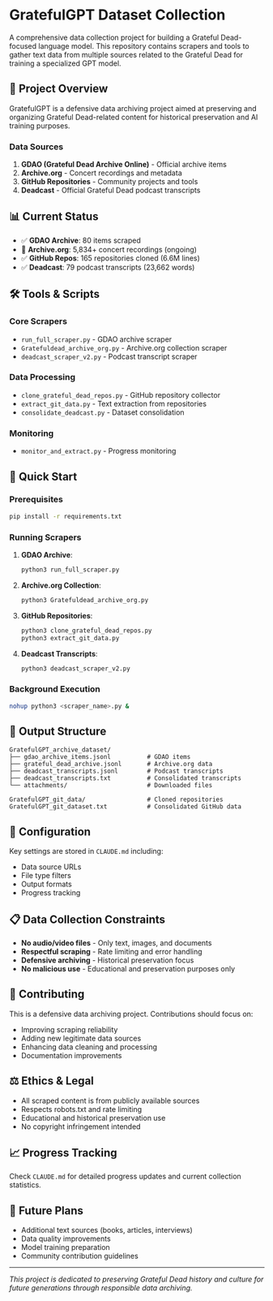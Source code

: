 # GratefulGPT Dataset Collection

A comprehensive data collection project for building a Grateful Dead-focused language model. This repository contains scrapers and tools to gather text data from multiple sources related to the Grateful Dead for training a specialized GPT model.

## 🎯 Project Overview

GratefulGPT is a defensive data archiving project aimed at preserving and organizing Grateful Dead-related content for historical preservation and AI training purposes.

### Data Sources

1. **GDAO (Grateful Dead Archive Online)** - Official archive items
2. **Archive.org** - Concert recordings and metadata  
3. **GitHub Repositories** - Community projects and tools
4. **Deadcast** - Official Grateful Dead podcast transcripts

## 📊 Current Status

- ✅ **GDAO Archive**: 80 items scraped
- 🔄 **Archive.org**: 5,834+ concert recordings (ongoing)
- ✅ **GitHub Repos**: 165 repositories cloned (6.6M lines)
- ✅ **Deadcast**: 79 podcast transcripts (23,662 words)

## 🛠️ Tools & Scripts

### Core Scrapers
- `run_full_scraper.py` - GDAO archive scraper
- `Gratefuldead_archive_org.py` - Archive.org collection scraper
- `deadcast_scraper_v2.py` - Podcast transcript scraper

### Data Processing
- `clone_grateful_dead_repos.py` - GitHub repository collector
- `extract_git_data.py` - Text extraction from repositories
- `consolidate_deadcast.py` - Dataset consolidation

### Monitoring
- `monitor_and_extract.py` - Progress monitoring

## 🚀 Quick Start

### Prerequisites
```bash
pip install -r requirements.txt
```

### Running Scrapers

1. **GDAO Archive**:
   ```bash
   python3 run_full_scraper.py
   ```

2. **Archive.org Collection**:
   ```bash
   python3 Gratefuldead_archive_org.py
   ```

3. **GitHub Repositories**:
   ```bash
   python3 clone_grateful_dead_repos.py
   python3 extract_git_data.py
   ```

4. **Deadcast Transcripts**:
   ```bash
   python3 deadcast_scraper_v2.py
   ```

### Background Execution
```bash
nohup python3 <scraper_name>.py &
```

## 📁 Output Structure

```
GratefulGPT_archive_dataset/
├── gdao_archive_items.jsonl          # GDAO items
├── grateful_dead_archive.jsonl       # Archive.org data
├── deadcast_transcripts.jsonl        # Podcast transcripts
├── deadcast_transcripts.txt          # Consolidated transcripts
└── attachments/                      # Downloaded files

GratefulGPT_git_data/                 # Cloned repositories
GratefulGPT_git_dataset.txt           # Consolidated GitHub data
```

## 🔧 Configuration

Key settings are stored in `CLAUDE.md` including:
- Data source URLs
- File type filters
- Output formats
- Progress tracking

## 📋 Data Collection Constraints

- **No audio/video files** - Only text, images, and documents
- **Respectful scraping** - Rate limiting and error handling
- **Defensive archiving** - Historical preservation focus
- **No malicious use** - Educational and preservation purposes only

## 🤝 Contributing

This is a defensive data archiving project. Contributions should focus on:
- Improving scraping reliability
- Adding new legitimate data sources
- Enhancing data cleaning and processing
- Documentation improvements

## ⚖️ Ethics & Legal

- All scraped content is from publicly available sources
- Respects robots.txt and rate limiting
- Educational and historical preservation use
- No copyright infringement intended

## 📈 Progress Tracking

Check `CLAUDE.md` for detailed progress updates and current collection statistics.

## 🔮 Future Plans

- Additional text sources (books, articles, interviews)
- Data quality improvements
- Model training preparation
- Community contribution guidelines

---

*This project is dedicated to preserving Grateful Dead history and culture for future generations through responsible data archiving.*